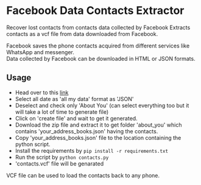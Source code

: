 # Facebook Data Contacts Extractor

Recover lost contacts from contacts data collected by Facebook 
Extracts contacts as a vcf file from data downloaded from Facebook.

Facebook saves the phone contacts acquired from different services like WhatsApp and messenger.\
Data collected by Facebook can be downloaded in HTML or JSON formats.

## Usage 

* Head over to this [link](https://www.facebook.com/dyi/?referrer=yfi_settings)
* Select all date as 'all my data' format as 'JSON'
* Deselect and check only 'About You' (can select everything too but it will take a lot of time to generate file)
* Click on 'create file' and wait to get it generated.
* Download the zip file and extract it to get folder 'about_you' which contains 'your_address_books.json' having the contacts.
* Copy 'your_address_books.json' file to the location containing the python script.
* Install the requirements by `pip install -r requirements.txt`
* Run the script by `python contacts.py`
* 'contacts.vcf' file will be genarated

VCF file can be used to load the contacts back to any phone.


